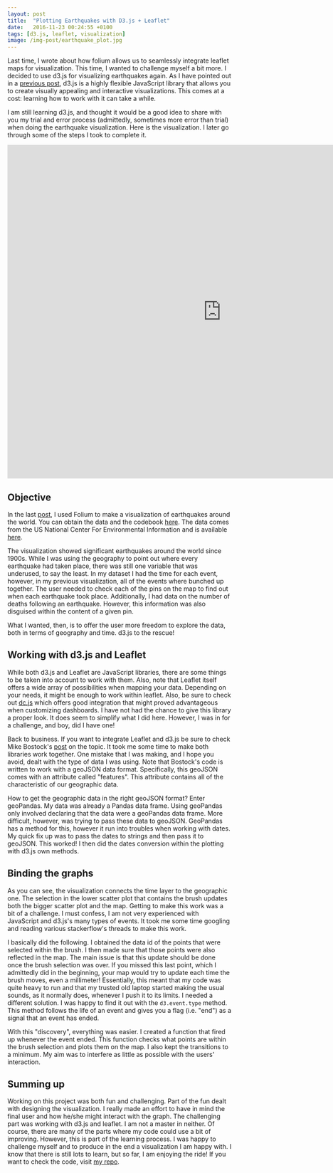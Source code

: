 ```yaml
---
layout: post
title:  "Plotting Earthquakes with D3.js + Leaflet"
date:   2016-11-23 00:24:55 +0100
tags: [d3.js, leaflet, visualization]
image: /img-post/earthquake_plot.jpg
---
```


Last time, I wrote about how folium allows us to seamlessly integrate leaflet maps for visualization. This time, I wanted to challenge myself a bit more. I decided to use d3.js for visualizing earthquakes again. As I have pointed out in a [previous post](http://jose-coto.com/outlier-visualization), d3.js is a highly flexible JavaScript library that allows you to create visually appealing and interactive visualizations. This comes at a cost: learning how to work with it can take a while.

I am still learning d3.js, and thought it would be a good idea to share with you my trial and error process (admittedly, sometimes more error than trial) when doing the earthquake visualization. Here is the visualization. I later go through some of the steps I took to complete it.

<div class="map-plotting-big">
    <iframe src="https://cdn.rawgit.com/jlcoto/Udacity/7006b11b/earthquake_visualization/index_final.html"  height="750" width="960" allowfullscreen="" frameborder="0">
    </iframe>
</div>

## Objective

In the last [post](http://jose-coto.com/visualizing-earthquakes-folium), I used Folium to make a visualization of earthquakes around the world. You can obtain the data and the codebook [here](https://github.com/jlcoto/Udacity/tree/master/earthquake_project). The data comes from the US National Center For Environmental Information and is available [here](http://www.ngdc.noaa.gov/nndc/struts/form?t=101650&s=1&d=1).

The visualization showed significant earthquakes around the world since 1900s. While I was using the geography to point out where every earthquake had taken place, there was still one variable that was underused, to say the least. In my dataset I had the time for each event, however, in my previous visualization, all of the events where bunched up together. The user needed to check each of the pins on the map to find out when each earthquake took place. Additionally, I had data on the  number of deaths following an earthquake. However, this information was also disguised within the content of a given pin.

What I wanted, then, is to offer the user more freedom to explore the data, both in terms of geography and time. d3.js to the rescue!

## Working with d3.js and Leaflet

While both d3.js and Leaflet are JavaScript libraries, there are some things to be taken into account to work with them. Also, note that Leaflet itself offers a wide array of possibilities when mapping your data. Depending on your needs, it might be enough to work within leaflet. Also, be sure to check out [dc.js](https://dc-js.github.io/dc.js/) which offers good integration that might proved advantageous when customizing dashboards. I have not had the chance to give this library a proper look. It does seem to simplify what I did here. However, I was in for a challenge, and boy, did I have one!

Back to business. If you want to integrate Leaflet and d3.js be sure to check Mike Bostock's [post](https://bost.ocks.org/mike/leaflet/) on the topic. It took me some time to make both libraries work together. One mistake that I was making, and I hope you avoid, dealt with the type of data I was using. Note that Bostock's code is written to work with a geoJSON data format. Specifically, this geoJSON comes with an attribute called "features".  This attribute contains all of the characteristic of our geographic data.

How to get the geographic data in the right geoJSON format? Enter geoPandas. My data was already a Pandas data frame. Using geoPandas only involved declaring that the data were a geoPandas data frame. More difficult, however, was trying to pass these data to geoJSON. GeoPandas has a method for this, however it run into troubles when working with dates. My quick fix up was to pass the dates to strings and then pass it to geoJSON. This worked! I then did the dates conversion within the plotting with d3.js own methods.

## Binding the graphs

As you can see, the visualization connects the time layer to the geographic one. The selection in the lower scatter plot that contains the brush updates both the bigger scatter plot and the map. Getting to make this work was a bit of a challenge. I must confess, I am not very experienced with JavaScript and d3.js's many types of events. It took me some time googling and reading various stackerflow's threads to make this work.

I basically did the following. I obtained the data id of the points that were selected within the brush. I then made sure that those points were also reflected in the map. The main issue is that this update should be done once the brush selection was over. If you missed this last point, which I admittedly did in the beginning, your map would try to update each time the brush moves, even a millimeter! Essentially, this meant that my code was quite heavy to run and that my trusted old laptop started making the usual sounds, as it normally does, whenever I push it to its limits. I needed a different solution. I was happy to find it out with the `d3.event.type` method. This method follows the life of an event and gives you a flag (i.e. "end") as a signal that an event has ended.

With this "discovery", everything was easier. I created a function that fired up whenever the event ended. This function checks what points are within the brush selection and plots them on the map. I also kept the transitions to a minimum. My aim was to interfere as little as possible with the users' interaction.

## Summing up

Working on this project was both fun and challenging. Part of the fun dealt with designing the visualization. I really made an effort to have in mind the final user and how he/she might interact with the graph. The challenging part was working with d3.js and leaflet. I am not a master in neither. Of course, there are many of the parts where my code could use a bit of improving. However, this is part of the learning process. I was happy to challenge myself and to produce in the end a visualization I am happy with. I know that there is still lots to learn, but so far, I am enjoying the ride! If you want to check the code, visit [my repo](https://github.com/jlcoto/Udacity/tree/master/earthquake_visualization).





